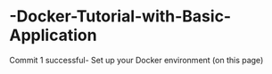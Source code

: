 # -Docker-Tutorial-with-Basic-Application

Commit 1 successful- Set up your Docker environment (on this page)
